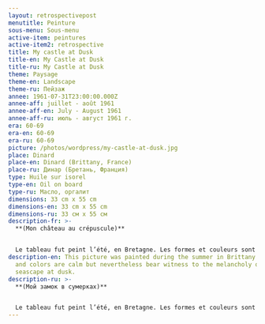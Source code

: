 ```yaml
---
layout: retrospectivepost
menutitle: Peinture
sous-menu: Sous-menu
active-item: peintures
active-item2: retrospective
title: My castle at Dusk
title-en: My Castle at Dusk
title-ru: My Castle at Dusk
theme: Paysage
theme-en: Landscape
theme-ru: Пейзаж
annee: 1961-07-31T23:00:00.000Z
annee-aff: juillet - août 1961
annee-aff-en: July - August 1961
annee-aff-ru: июль - август 1961 г.
era: 60-69
era-en: 60-69
era-ru: 60-69
picture: /photos/wordpress/my-castle-at-dusk.jpg
place: Dinard
place-en: Dinard (Brittany, France)
place-ru: Динар (Бретань, Франция)
type: Huile sur isorel
type-en: Oil on board
type-ru: Масло, оргалит
dimensions: 33 cm x 55 cm
dimensions-en: 33 cm x 55 cm
dimensions-ru: 33 см x 55 см
description-fr: >-
  **(Mon château au crépuscule)**


  Le tableau fut peint l’été, en Bretagne. Les formes et couleurs sont apaisées mais témoignent néanmoins de la mélancolie du paysage crépusculaire marin.
description-en: This picture was painted during the summer in Brittany. Shapes
  and colors are calm but nevertheless bear witness to the melancholy of the
  seascape at dusk.
description-ru: >-
  **(Мой замок в сумерках)**


  Le tableau fut peint l’été, en Bretagne. Les formes et couleurs sont apaisées mais témoignent néanmoins de la mélancolie du paysage crépusculaire marin.
---
```

